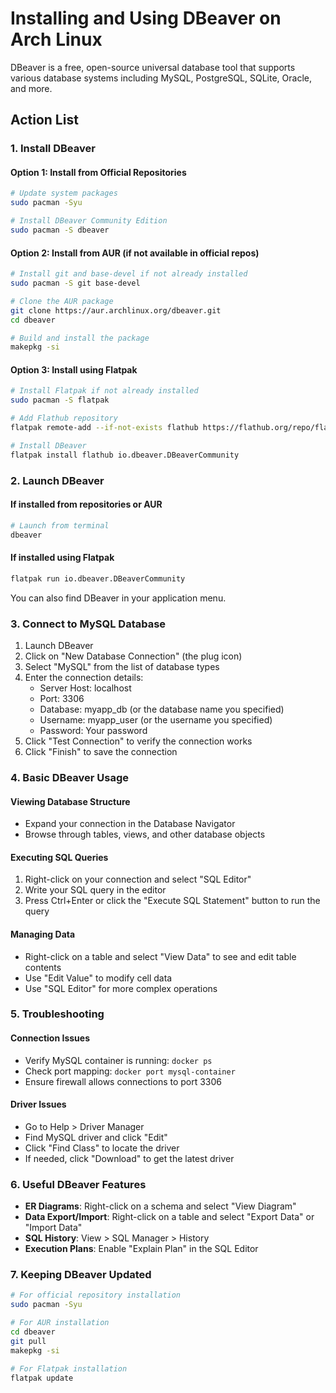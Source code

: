 # Installing and Using DBeaver on Arch Linux

DBeaver is a free, open-source universal database tool that supports various database systems including MySQL, PostgreSQL, SQLite, Oracle, and more.

## Action List

### 1. Install DBeaver

#### Option 1: Install from Official Repositories
```bash
# Update system packages
sudo pacman -Syu

# Install DBeaver Community Edition
sudo pacman -S dbeaver
```

#### Option 2: Install from AUR (if not available in official repos)
```bash
# Install git and base-devel if not already installed
sudo pacman -S git base-devel

# Clone the AUR package
git clone https://aur.archlinux.org/dbeaver.git
cd dbeaver

# Build and install the package
makepkg -si
```

#### Option 3: Install using Flatpak
```bash
# Install Flatpak if not already installed
sudo pacman -S flatpak

# Add Flathub repository
flatpak remote-add --if-not-exists flathub https://flathub.org/repo/flathub.flatpakrepo

# Install DBeaver
flatpak install flathub io.dbeaver.DBeaverCommunity
```

### 2. Launch DBeaver

#### If installed from repositories or AUR
```bash
# Launch from terminal
dbeaver
```

#### If installed using Flatpak
```bash
flatpak run io.dbeaver.DBeaverCommunity
```

You can also find DBeaver in your application menu.

### 3. Connect to MySQL Database

1. Launch DBeaver
2. Click on "New Database Connection" (the plug icon)
3. Select "MySQL" from the list of database types
4. Enter the connection details:
   - Server Host: localhost
   - Port: 3306
   - Database: myapp_db (or the database name you specified)
   - Username: myapp_user (or the username you specified)
   - Password: Your password
5. Click "Test Connection" to verify the connection works
6. Click "Finish" to save the connection

### 4. Basic DBeaver Usage

#### Viewing Database Structure
- Expand your connection in the Database Navigator
- Browse through tables, views, and other database objects

#### Executing SQL Queries
1. Right-click on your connection and select "SQL Editor"
2. Write your SQL query in the editor
3. Press Ctrl+Enter or click the "Execute SQL Statement" button to run the query

#### Managing Data
- Right-click on a table and select "View Data" to see and edit table contents
- Use "Edit Value" to modify cell data
- Use "SQL Editor" for more complex operations

### 5. Troubleshooting

#### Connection Issues
- Verify MySQL container is running: `docker ps`
- Check port mapping: `docker port mysql-container`
- Ensure firewall allows connections to port 3306

#### Driver Issues
- Go to Help > Driver Manager
- Find MySQL driver and click "Edit"
- Click "Find Class" to locate the driver
- If needed, click "Download" to get the latest driver

### 6. Useful DBeaver Features

- **ER Diagrams**: Right-click on a schema and select "View Diagram"
- **Data Export/Import**: Right-click on a table and select "Export Data" or "Import Data"
- **SQL History**: View > SQL Manager > History
- **Execution Plans**: Enable "Explain Plan" in the SQL Editor

### 7. Keeping DBeaver Updated

```bash
# For official repository installation
sudo pacman -Syu

# For AUR installation
cd dbeaver
git pull
makepkg -si

# For Flatpak installation
flatpak update
```